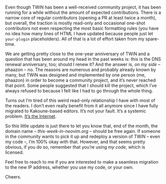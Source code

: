 Even though TWiN has been a well-received community project, it has been running for a while without the amount of
expected contributions. There is a narrow core of regular contributors (opening a PR at least twice a month), but
overall, the traction is mostly read-only and occasional one-shot contributors not even respecting the most basic
formatting rules (you have no idea how many lines of HTML I have updated because people just let `your-plugin`
placeholders). All of that is a lot of effort taken from my spare-time.

We are getting pretty close to the one-year anniversary of TWiN and a question that has been around my head in the past
weeks is: this is the DNS renewal anniversary, too; should I renew it? And the answer is,
_on my side_ – phaazon – no. The reasons are numerous and probably already known by many, but TWiN was designed and
implemented by one person (me, phaazon) in order to become a community project, and it’s never reached that point.
Some people suggested that I should kill the project, which I’ve always refused to because I felt like I had to go
through the whole thing.

Turns out I’m tired of this weird read-only relationship I have with most of the readers. I don’t even really benefit
from it all anymore since I have fully migrated to Kakoune-based editors. It’s not your fault. It’s a systemic problem.
[It’s the Internet](https://en.wikipedia.org/wiki/1%25_rule).

So this little update is just there to let you know that, end of the month, the domain
name – _this-week-in-neovim.org_ – should be free again. If someone in the community wants to pick it up and redeploy
a version of TWiN – even my code –, I’m 100% okay with that. However, and that seems pretty obvious, if you do so,
remember that you’re using _my code_, which is licensed.

Feel free to reach to me if you are interested to make a seamless migration to the new IP address, whether you use my
code, or your own.

Cheers.
